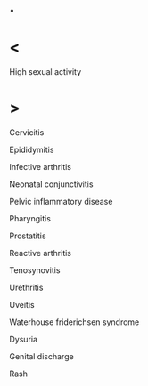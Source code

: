# .

# <

High sexual activity

# >

Cervicitis

Epididymitis

Infective arthritis

Neonatal conjunctivitis

Pelvic inflammatory disease

Pharyngitis

Prostatitis

Reactive arthritis

Tenosynovitis

Urethritis

Uveitis

Waterhouse friderichsen syndrome

Dysuria

Genital discharge

Rash
